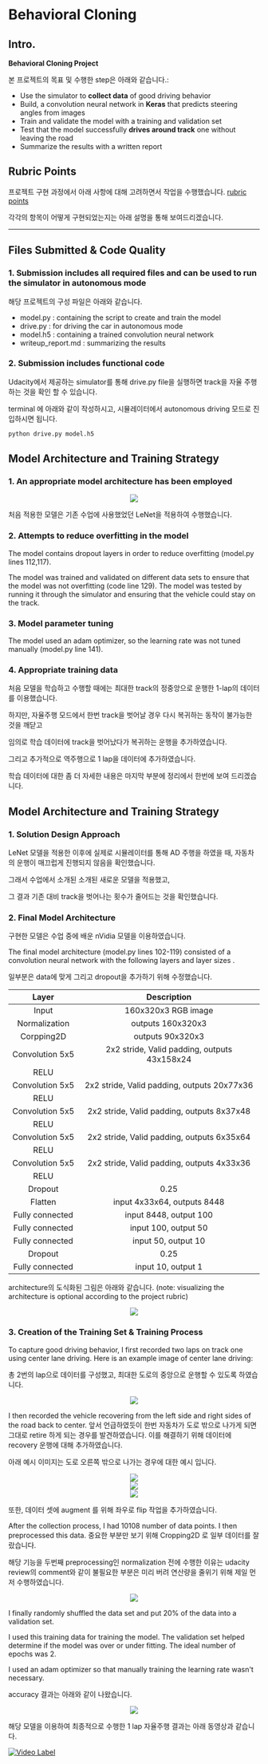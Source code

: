 # **Behavioral Cloning** 

## Intro.

**Behavioral Cloning Project**

본 프로젝트의 목표 및 수행한 step은 아래와 같습니다.:
* Use the simulator to **collect data** of good driving behavior
* Build, a convolution neural network in **Keras** that predicts steering angles from images
* Train and validate the model with a training and validation set
* Test that the model successfully **drives around track** one without leaving the road
* Summarize the results with a written report

## Rubric Points
프로젝트 구현 과정에서 아래 사항에 대해 고려하면서 작업을 수행했습니다. [rubric points](https://review.udacity.com/#!/rubrics/432/view)

각각의 항목이 어떻게 구현되었는지는 아래 설명을 통해 보여드리겠습니다. 

---
## Files Submitted & Code Quality

### 1. Submission includes all required files and can be used to run the simulator in autonomous mode

해당 프로젝트의 구성 파일은 아래와 같습니다.
* model.py : containing the script to create and train the model
* drive.py : for driving the car in autonomous mode
* model.h5 : containing a trained convolution neural network 
* writeup_report.md : summarizing the results

### 2. Submission includes functional code
Udacity에서 제공하는 simulator를 통해 drive.py file을 실행하면 track을 자율 주행하는 것을 확인 할 수 있습니다.

terminal 에 아래와 같이 작성하시고, 시뮬레이터에서 autonomous driving 모드로 진입하시면 됩니다. 
```sh
python drive.py model.h5
```

## Model Architecture and Training Strategy

### 1. An appropriate model architecture has been employed

<center><img src="./examples/LeNet.png"></center>

처음 적용한 모델은 기존 수업에 사용했었던 LeNet을 적용하여 수행했습니다.

### 2. Attempts to reduce overfitting in the model

The model contains dropout layers in order to reduce overfitting (model.py lines 112,117). 

The model was trained and validated on different data sets to ensure that the model was not overfitting (code line 129). The model was tested by running it through the simulator and ensuring that the vehicle could stay on the track.

### 3. Model parameter tuning

The model used an adam optimizer, so the learning rate was not tuned manually (model.py line 141).

### 4. Appropriate training data

처음 모델을 학습하고 수행할 때에는 최대한 track의 정중앙으로 운행한 1-lap의 데이터를 이용했습니다.

하지만, 자율주행 모드에서 한번 track을 벗어날 경우 다시 복귀하는 동작이 불가능한 것을 깨닫고

임의로 학습 데이터에 track을 벗어났다가 복귀하는 운행을 추가하였습니다.

그리고 추가적으로 역주행으로 1 lap을 데이터에 추가하였습니다.

학습 데이터에 대한 좀 더 자세한 내용은 마지막 부분에 정리에서 한번에 보여 드리겠습니다.


## Model Architecture and Training Strategy

### 1. Solution Design Approach

LeNet 모델을 적용한 이후에 실제로 시뮬레이터를 통해 AD 주행을 하였을 때, 자동차의 운행이 매끄럽게 진행되지 않음을 확인했습니다.

그래서 수업에서 소개된 소개된 새로운 모델을 적용했고,

그 결과 기존 대비 track을 벗어나는 횟수가 줄어드는 것을 확인했습니다.


### 2. Final Model Architecture

구현한 모델은 수업 중에 배운 nVidia 모델을 이용하였습니다.

The final model architecture (model.py lines 102-119) consisted of a convolution neural network with the following layers and layer sizes .

일부분은 data에 맞게 그리고 dropout을 추가하기 위해 수정했습니다.

| Layer     |     Description   |
|:---------------------:|:---------------------------------------------:|
| Input         | 160x320x3 RGB image   |
| Normalization | outputs 160x320x3     |
| Corpping2D    |  outputs 90x320x3     |
| Convolution 5x5   | 2x2 stride, Valid padding, outputs 43x158x24 |
| RELU          |                       |
| Convolution 5x5   | 2x2 stride, Valid padding, outputs 20x77x36   |
| RELU          |                       |
| Convolution 5x5   | 2x2 stride, Valid padding, outputs 8x37x48    |
| RELU          |                       |
| Convolution 5x5   | 2x2 stride, Valid padding, outputs 6x35x64    |
| RELU          |                       |
| Convolution 5x5   | 2x2 stride, Valid padding, outputs 4x33x36    |
| RELU          |                       |
| Dropout       | 0.25                  |
| Flatten       | input 4x33x64, outputs 8448                       |
| Fully connected   | input 8448, output 100                        |
| Fully connected   | input 100, output 50                          |
| Fully connected   | input 50, output 10                           |
| Dropout           | 0.25                                          |
| Fully connected   | input 10, output 1                            |

architecture의 도식화된 그림은 아래와 같습니다.
(note: visualizing the architecture is optional according to the project rubric)

<center><img src="./examples/nVidia_model.png"></center>

### 3. Creation of the Training Set & Training Process

To capture good driving behavior, I first recorded two laps on track one using center lane driving. Here is an example image of center lane driving:

총 2번의 lap으로 데이터를 구성했고, 최대한 도로의 중앙으로 운행할 수 있도록 하였습니다.

<center><img src="./examples/normal.jpg"></center>

I then recorded the vehicle recovering from the left side and right sides of the road back to center. 앞서 언급하였듯이 한번 자동차가 도로 밖으로 나가게 되면 그대로 retire 하게 되는 경우를 발견하였습니다. 이를 해결하기 위해 데이터에 recovery 운행에 대해 추가하였습니다.  

아래 예시 이미지는 도로 오른쪽 밖으로 나가는 경우에 대한 예시 입니다.

<center><img src="./examples/recovery1.jpg"></center>
<center><img src="./examples/recovery2.jpg"></center>
<center><img src="./examples/recovery3.jpg"></center>

또한, 데이터 셋에 augment 를 위해 좌우로 flip 작업을 추가하였습니다. 

After the collection process, I had 10108 number of data points. I then preprocessed this data. 중요한 부분만 보기 위해 Cropping2D 로 일부 데이터를 잘랐습니다.

해당 기능을 두번째 preprocessing인 normalization 전에 수행한 이유는 udacity review의 comment와 같이 불필요한 부분은 미리 버려 연산량을 줄위기 위해 제일 먼저 수행하였습니다.

<center><img src="./examples/crop_results.jpg"></center>


I finally randomly shuffled the data set and put 20% of the data into a validation set. 

I used this training data for training the model. The validation set helped determine if the model was over or under fitting. The ideal number of epochs was 2. 

 I used an adam optimizer so that manually training the learning rate wasn't necessary.

 accuracy 결과는 아래와 같이 나왔습니다.

 <center><img src="./examples/results.png"></center>

해당 모델을 이용하여 최종적으로 수행한 1 lap 자율주행 결과는 아래 동영상과 같습니다.

[![Video Label](http://img.youtube.com/vi/z4rIIFeOBak/0.jpg)](https://youtu.be/z4rIIFeOBak?t=0s)
